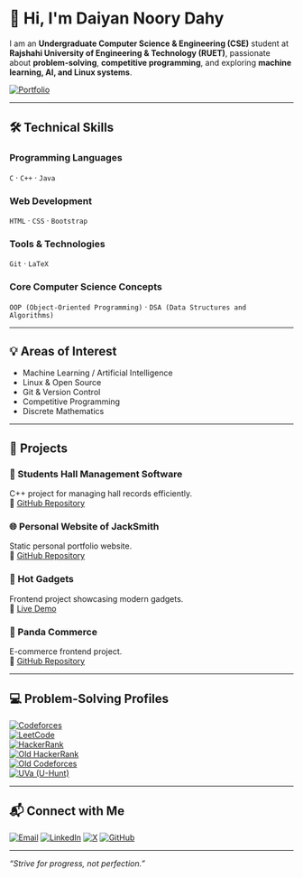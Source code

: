# 👋 Hi, I'm Daiyan Noory Dahy

I am an **Undergraduate Computer Science & Engineering (CSE)** student at **Rajshahi University of Engineering & Technology (RUET)**, passionate about **problem-solving**, **competitive programming**, and exploring **machine learning, AI, and Linux systems**.

[![Portfolio](https://img.shields.io/badge/Portfolio-Visit%20Now-blue)](https://daiyanndahy.github.io/web-portfolio/)

---

## 🛠️ Technical Skills

### Programming Languages  
`C` · `C++` · `Java`

### Web Development  
`HTML` · `CSS` · `Bootstrap`

### Tools & Technologies  
`Git` · `LaTeX`

### Core Computer Science Concepts  
`OOP (Object-Oriented Programming)` · `DSA (Data Structures and Algorithms)`

---

## 💡 Areas of Interest

- Machine Learning / Artificial Intelligence  
- Linux & Open Source  
- Git & Version Control  
- Competitive Programming  
- Discrete Mathematics

---

## 📂 Projects

### 🏫 Students Hall Management Software  
C++ project for managing hall records efficiently.  
🔗 [GitHub Repository](https://github.com/DaiyanNDahy/CSE2100)

### 🌐 Personal Website of JackSmith  
Static personal portfolio website.  
🔗 [GitHub Repository](https://github.com/DaiyanNDahy/personal-website)

### 📱 Hot Gadgets  
Frontend project showcasing modern gadgets.  
🔗 [Live Demo](https://daiyanndahy.github.io/hot-gadgets/)

### 🛒 Panda Commerce  
E-commerce frontend project.  
🔗 [GitHub Repository](https://github.com/DaiyanNDahy/panda-commerce)

---

## 💻 Problem-Solving Profiles

[![Codeforces](https://img.shields.io/badge/Codeforces-shadaBhai2.0-blue)](https://codeforces.com/profile/shadaBhai2.0)  
[![LeetCode](https://img.shields.io/badge/LeetCode-daiyanndahy-blue)](https://leetcode.com/u/daiyanndahy/)  
[![HackerRank](https://img.shields.io/badge/HackerRank-daiyanndahy-green)](https://www.hackerrank.com/profile/daiyanndahy)  
[![Old HackerRank](https://img.shields.io/badge/HackerRank-Old%20Profile-orange)](https://www.hackerrank.com/profile/daiyannoorydahy)  
[![Old Codeforces](https://img.shields.io/badge/Codeforces-Old%20Profile-lightgrey)](https://codeforces.com/profile/shadaBhai)  
[![UVa (U-Hunt)](https://img.shields.io/badge/DaiyanNooryDahy-uhunt-blue)](https://uhunt.onlinejudge.org/id/893973)

---

## 📬 Connect with Me

<p align="left">
  <a href="mailto:daiyanndahy@gmail.com"><img src="https://img.icons8.com/color/48/000000/gmail.png" alt="Email"/></a>
  <a href="https://www.linkedin.com/in/daiyan-noory-dahy-62863a209"><img src="https://img.icons8.com/color/48/000000/linkedin.png" alt="LinkedIn"/></a>
  <a href="https://x.com/NooryDahy"><img src="https://img.icons8.com/color/48/000000/twitterx.png" alt="X"/></a>
  <a href="https://github.com/DaiyanNDahy"><img src="https://img.icons8.com/glyph-neue/48/000000/github.png" alt="GitHub"/></a>
</p>

---

_“Strive for progress, not perfection.”_
